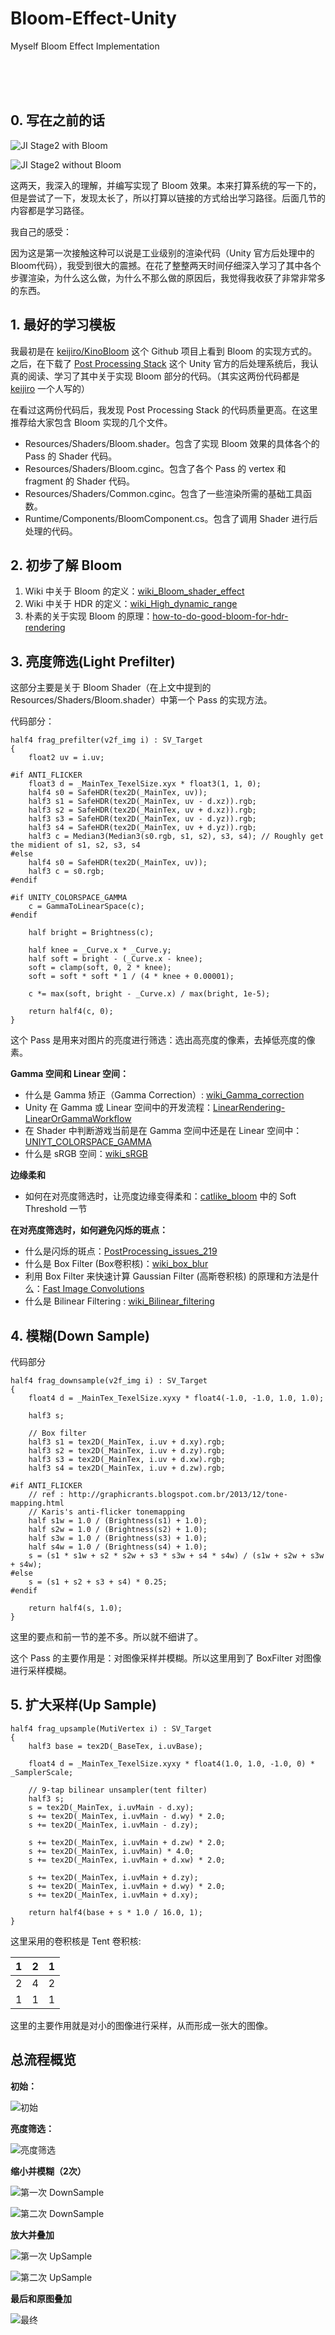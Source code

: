 # Bloom-Effect-Unity

Myself Bloom Effect Implementation

<br />
<br />
<br />

## 0. 写在之前的话

![JI Stage2 with Bloom][1]

![JI Stage2 without Bloom][2]

这两天，我深入的理解，并编写实现了 Bloom 效果。本来打算系统的写一下的，但是尝试了一下，发现太长了，所以打算以链接的方式给出学习路径。后面几节的内容都是学习路径。

我自己的感受：

因为这是第一次接触这种可以说是工业级别的渲染代码（Unity 官方后处理中的Bloom代码），我受到很大的震撼。在花了整整两天时间仔细深入学习了其中各个步骤渲染，为什么这么做，为什么不那么做的原因后，我觉得我收获了非常非常多的东西。

<!-- more -->

## 1. 最好的学习模板

我最初是在 [keijiro/KinoBloom](https://github.com/keijiro/KinoBloom) 这个 Github 项目上看到 Bloom 的实现方式的。之后，在下载了 [Post Processing Stack](https://assetstore.unity.com/packages/essentials/post-processing-stack-83912) 这个 Unity 官方的后处理系统后，我认真的阅读、学习了其中关于实现 Bloom 部分的代码。（其实这两份代码都是 [keijiro](https://github.com/keijiro) 一个人写的）

在看过这两份代码后，我发现 Post Processing Stack 的代码质量更高。在这里推荐给大家包含 Bloom 实现的几个文件。

+ Resources/Shaders/Bloom.shader。包含了实现 Bloom 效果的具体各个的 Pass 的 Shader 代码。
+ Resources/Shaders/Bloom.cginc。包含了各个 Pass 的 vertex 和 fragment 的 Shader 代码。
+ Resources/Shaders/Common.cginc。包含了一些渲染所需的基础工具函数。
+ Runtime/Components/BloomComponent.cs。包含了调用 Shader 进行后处理的代码。


## 2. 初步了解 Bloom

1. Wiki 中关于 Bloom 的定义：[wiki_Bloom_shader_effect](https://en.wikipedia.org/wiki/Bloom_(shader_effect))
2. Wiki 中关于 HDR 的定义：[wiki_High_dynamic_range](https://en.wikipedia.org/wiki/High_dynamic_range)
3. 朴素的关于实现 Bloom 的原理：[how-to-do-good-bloom-for-hdr-rendering](http://harkal.sylphis3d.com/2006/05/20/how-to-do-good-bloom-for-hdr-rendering/)

## 3. 亮度筛选(Light Prefilter)

这部分主要是关于 Bloom Shader（在上文中提到的Resources/Shaders/Bloom.shader）中第一个 Pass 的实现方法。

代码部分：
```hlsl
half4 frag_prefilter(v2f_img i) : SV_Target
{
    float2 uv = i.uv;

#if ANTI_FLICKER
    float3 d = _MainTex_TexelSize.xyx * float3(1, 1, 0);
    half4 s0 = SafeHDR(tex2D(_MainTex, uv));
    half3 s1 = SafeHDR(tex2D(_MainTex, uv - d.xz)).rgb;
    half3 s2 = SafeHDR(tex2D(_MainTex, uv + d.xz)).rgb;
    half3 s3 = SafeHDR(tex2D(_MainTex, uv - d.yz)).rgb;
    half3 s4 = SafeHDR(tex2D(_MainTex, uv + d.yz)).rgb;
    half3 c = Median3(Median3(s0.rgb, s1, s2), s3, s4); // Roughly get the midient of s1, s2, s3, s4
#else
    half4 s0 = SafeHDR(tex2D(_MainTex, uv));
    half3 c = s0.rgb;
#endif

#if UNITY_COLORSPACE_GAMMA
    c = GammaToLinearSpace(c);
#endif

    half bright = Brightness(c);

    half knee = _Curve.x * _Curve.y;
    half soft = bright - (_Curve.x - knee);
    soft = clamp(soft, 0, 2 * knee);
    soft = soft * soft * 1 / (4 * knee + 0.00001);

    c *= max(soft, bright - _Curve.x) / max(bright, 1e-5);

    return half4(c, 0);
}
```


这个 Pass 是用来对图片的亮度进行筛选：选出高亮度的像素，去掉低亮度的像素。

**Gamma 空间和 Linear 空间：**

+ 什么是 Gamma 矫正（Gamma Correction）: [wiki_Gamma_correction](https://en.wikipedia.org/wiki/Gamma_correction)
+ Unity 在 Gamma 或 Linear 空间中的开发流程：[LinearRendering-LinearOrGammaWorkflow](https://docs.unity3d.com/Manual/LinearRendering-LinearOrGammaWorkflow.html)
+ 在 Shader 中判断游戏当前是在 Gamma 空间中还是在 Linear 空间中：[UNIYT_COLORSPACE_GAMMA](https://docs.unity3d.com/ScriptReference/Rendering.BuiltinShaderDefine.UNITY_COLORSPACE_GAMMA.html)
+ 什么是 sRGB 空间：[wiki_sRGB](https://en.wikipedia.org/wiki/SRGB)


**边缘柔和**

+ 如何在对亮度筛选时，让亮度边缘变得柔和：[catlike_bloom](http://catlikecoding.com/unity/tutorials/advanced-rendering/bloom/) 中的 Soft Threshold 一节

**在对亮度筛选时，如何避免闪烁的斑点：**

+ 什么是闪烁的斑点：[PostProcessing_issues_219](https://github.com/Unity-Technologies/PostProcessing/issues/219)
+ 什么是 Box Filter (Box卷积核)：[wiki_box_blur](https://en.wikipedia.org/wiki/Box_blur)
+ 利用 Box Filter 来快速计算 Gaussian Filter (高斯卷积核) 的原理和方法是什么：[Fast Image Convolutions](https://web.archive.org/web/20060718054020/http://www.acm.uiuc.edu/siggraph/workshops/wjarosz_convolution_2001.pdf)
+ 什么是 Bilinear Filtering : [wiki_Bilinear_filtering](https://en.wikipedia.org/wiki/Bilinear_filtering)


## 4. 模糊(Down Sample)

代码部分

```hlsl
half4 frag_downsample(v2f_img i) : SV_Target
{
    float4 d = _MainTex_TexelSize.xyxy * float4(-1.0, -1.0, 1.0, 1.0);

    half3 s;

    // Box filter
    half3 s1 = tex2D(_MainTex, i.uv + d.xy).rgb;
    half3 s2 = tex2D(_MainTex, i.uv + d.zy).rgb;
    half3 s3 = tex2D(_MainTex, i.uv + d.xw).rgb;
    half3 s4 = tex2D(_MainTex, i.uv + d.zw).rgb;

#if ANTI_FLICKER
    // ref : http://graphicrants.blogspot.com.br/2013/12/tone-mapping.html
    // Karis's anti-flicker tonemapping
    half s1w = 1.0 / (Brightness(s1) + 1.0);
    half s2w = 1.0 / (Brightness(s2) + 1.0);
    half s3w = 1.0 / (Brightness(s3) + 1.0);
    half s4w = 1.0 / (Brightness(s4) + 1.0);
    s = (s1 * s1w + s2 * s2w + s3 * s3w + s4 * s4w) / (s1w + s2w + s3w + s4w);
#else
    s = (s1 + s2 + s3 + s4) * 0.25;
#endif 
    
    return half4(s, 1.0);
}
```

这里的要点和前一节的差不多。所以就不细讲了。

这个 Pass 的主要作用是：对图像采样并模糊。所以这里用到了 BoxFilter 对图像进行采样模糊。

## 5. 扩大采样(Up Sample)

```hlsl
half4 frag_upsample(MutiVertex i) : SV_Target
{
    half3 base = tex2D(_BaseTex, i.uvBase);

    float4 d = _MainTex_TexelSize.xyxy * float4(1.0, 1.0, -1.0, 0) * _SamplerScale;

    // 9-tap bilinear unsampler(tent filter)
    half3 s;
    s = tex2D(_MainTex, i.uvMain - d.xy);
    s += tex2D(_MainTex, i.uvMain - d.wy) * 2.0;
    s += tex2D(_MainTex, i.uvMain - d.zy);

    s += tex2D(_MainTex, i.uvMain + d.zw) * 2.0;
    s += tex2D(_MainTex, i.uvMain) * 4.0;
    s += tex2D(_MainTex, i.uvMain + d.xw) * 2.0;

    s += tex2D(_MainTex, i.uvMain + d.zy);
    s += tex2D(_MainTex, i.uvMain + d.wy) * 2.0;
    s += tex2D(_MainTex, i.uvMain + d.xy);
 
    return half4(base + s * 1.0 / 16.0, 1);
}
```

这里采用的卷积核是 Tent 卷积核:

| 1 | 2 | 1 |
|:-:|:-:|:-:|
| 2 | 4 | 2 |
| 1 | 1 | 1 |

这里的主要作用就是对小的图像进行采样，从而形成一张大的图像。

## 总流程概览

**初始：**

![初始][3]

**亮度筛选：**

![亮度筛选][4]

**缩小并模糊（2次）**

![第一次 DownSample][5]

![第二次 DownSample][6]

**放大并叠加**

![第一次 UpSample][7]

![第二次 UpSample][8]

**最后和原图叠加**

![最终][9]


  [1]: http://static.zybuluo.com/HandY/vabj5dgogq93kfc1cidbsgau/Bloom.png
  [2]: http://static.zybuluo.com/HandY/npx3z5smii7ilpt4x7752y1q/UnBloom.png
  [3]: http://static.zybuluo.com/HandY/8irxd3s17d2sv1swkoexf2l0/%E6%97%A0%E6%A0%87%E9%A2%98.png
  [4]: http://static.zybuluo.com/HandY/b7857l3mlz08cig2g7bb4i0p/%E6%97%A0%E6%A0%87%E9%A2%98.png
  [5]: http://static.zybuluo.com/HandY/ehdsvuuifqvw2mkej304m3qv/%E6%97%A0%E6%A0%87%E9%A2%98.png
  [6]: http://static.zybuluo.com/HandY/ow6uvhuohzo5uq7soqtfzy8w/%E6%97%A0%E6%A0%87%E9%A2%98.png
  [7]: http://static.zybuluo.com/HandY/n4z85m7z27q8661k8lsd60w7/%E6%97%A0%E6%A0%87%E9%A2%98.png
  [8]: http://static.zybuluo.com/HandY/mod3rclz30zbhjryy1k1k31y/%E6%97%A0%E6%A0%87%E9%A2%98.png
  [9]: http://static.zybuluo.com/HandY/nni0lmikwnps06z5slxqzgjs/%E6%97%A0%E6%A0%87%E9%A2%98.png
